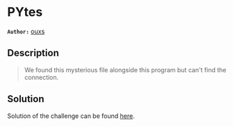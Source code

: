 # PYtes

**`Author:`** [ouxs](https://github.com/ouxs-19)

## Description

  > We found this mysterious file alongside this program but can't find the connection.

## Solution

Solution of the challenge can be found [here](solution/).
